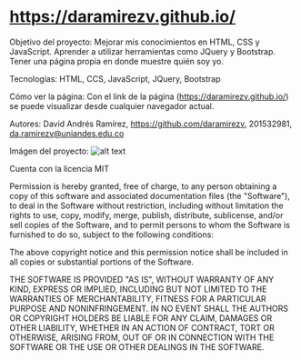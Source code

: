 # https://daramirezv.github.io/

Objetivo del proyecto:
Mejorar mis conocimientos en HTML, CSS y JavaScript. 
Aprender a utilizar herramientas como JQuery y Bootstrap. 
Tener una página propia en donde muestre quién soy yo.

Tecnologías: 
HTML, CCS, JavaScript, JQuery, Bootstrap

Cómo ver la página: 
Con el link de la página (https://daramirezv.github.io/) se puede visualizar desde cualquier navegador actual.

Autores: 
David Andrés Ramírez, https://github.com/daramirezv, 201532981, da.ramirezv@uniandes.edu.co

Imágen del proyecto: 
![alt text](https://github.com/daramirezv/daramirezv.github.io/blob/master/imagenes/capture.PNG)

Cuenta con la licencia MIT

Permission is hereby granted, free of charge, to any person obtaining a copy
of this software and associated documentation files (the "Software"), to deal
in the Software without restriction, including without limitation the rights
to use, copy, modify, merge, publish, distribute, sublicense, and/or sell
copies of the Software, and to permit persons to whom the Software is
furnished to do so, subject to the following conditions:

The above copyright notice and this permission notice shall be included in all
copies or substantial portions of the Software.

THE SOFTWARE IS PROVIDED "AS IS", WITHOUT WARRANTY OF ANY KIND, EXPRESS OR
IMPLIED, INCLUDING BUT NOT LIMITED TO THE WARRANTIES OF MERCHANTABILITY,
FITNESS FOR A PARTICULAR PURPOSE AND NONINFRINGEMENT. IN NO EVENT SHALL THE
AUTHORS OR COPYRIGHT HOLDERS BE LIABLE FOR ANY CLAIM, DAMAGES OR OTHER
LIABILITY, WHETHER IN AN ACTION OF CONTRACT, TORT OR OTHERWISE, ARISING FROM,
OUT OF OR IN CONNECTION WITH THE SOFTWARE OR THE USE OR OTHER DEALINGS IN THE
SOFTWARE.
